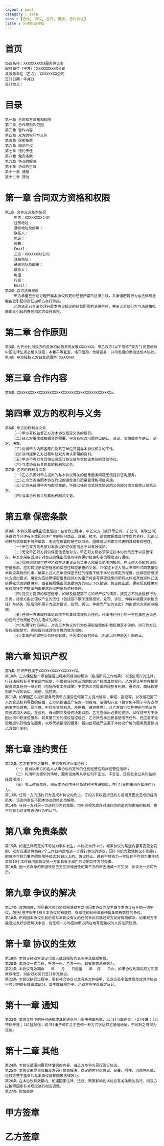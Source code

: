 ```yaml
---
layout : post
category : sale
tags : [合作, 协议, 合同, 模版, 合作协议]
title : 合作协议模版
---
```


# 首页
    协议名称：XXXXXXXXXX服务协议书
    服务单位（甲方）：XXXXXXXXXX公司
    被服务单位（乙方）：XXXXXXXX公司
    签订日期：年月日
    签订地点：
#  目录
    第一章 合同双方资格和权限
    第二章 合作原则及范围
    第三章 合作内容
    第四章 双方的权利与义务
    第五章 保密条款
    第六章 知识产权
    第七章 违约责任
    第八章 免责条款
    第九章 争议的解决
    第十章 协议的生效
    第十一章 通知
    第十二章 其他
# 第一章 合同双方资格和权限
    第1条 合作双方基本情况
        甲方：XXXXXXXX公司
        注册地址：
        通讯地址及邮编：
        联系人：
        电话：
        传真：
        Email：
        乙方：XXXXXXXX公司
        注册地址：
        通讯地址及邮编：
        联系人：
        电话：
        传真：
        Email：
    第2条 双方法律权限
	    甲方承诺已合法办理开展本协议规定的经营所需的法律手续，并承诺若其行为与法律相抵触由此引起的责任由甲方自行承担。
        乙方承诺已合法办理开展本协议规定的经营所需的法律手续，并承诺若其行为与法律相抵触由此引起的责任由乙方自行承担。
# 第二章  合作原则
    第3条 为充分利用双方的资源和优势共同发展XXXXXXX，甲乙双方(以下简称“双方”)同意依照中国法律法规之相关规定，本着平等互重、恪守信用、优势互补、共同发展的原则达成本协议。
    第4条 甲方授权乙方经营范围为:XXXXXXX

# 第三章  合作内容
    第5条 XXXXXXXXXXXXXXXXXXXXXXXXXXXXXXXXXXXXXXXXXXXx。
# 第四章  双方的权利与义务
    第6条 甲方的权利与义务
        (一)甲方有权监督乙方对本协议规定义务的履行。
        (二)经乙方要求或根据合作需要，甲方有权对问题作出确认、决定、决策或参与确认、决定、决策。
        (三)协调甲方内部各部门及其它单位开展与本协议相关的工作。
        (四)及时提供乙方过程中经双方确认所需的资料。
        (五)甲方不可以与其他公司签订协议或与本协议类似的其他协议。
        (六)与本协议有关的其他权利和义务。
    第7条 乙方的权利与义务
        (一)乙方负责对甲方提出的与本协议有关的信息服务问题无偿提供咨询服务。
        (二)乙方负责按照本协议约定的进度进行质量管理和项目实施。
        (三)乙方未征得甲方书面同意前，不得以任何方式将本协议的义务部分或全部转让给第三方。
        (四)与本协议有关的其他权利和义务。
# 第五章 保密条款
    第8条 本协议所指保密信息是指：在合作过程中，甲乙双方（或其母公司、子公司、关联公司）获得的与合作有关或因合作产生的任何商业、营销、技术、运营数据或其他性质的资料，无论以何种形式或载于何种载体，无论在披露时是否以口头、图像或以书面方式表明其具有保密性。
        (一)甲乙双方均希望对本协议所述保密信息予以有效保护。
        (二)无论甲乙双方提供保密信息给对方，甲乙双方都必须保证按本协议约定予以妥善保存，并至少采取适用于对自己的保密信息同样的保护措施和审慎程度进行保密。
        (三)保密信息仅可在甲乙双方从事该业务负责人和雇员范围内知悉。在上述人员知悉该保密信息前，应向其提示保密信息的保密性和应承担的义务，并保证上述人员以书面形式同意接受本协议条款的约束，确保上述人员承担保密责任的程度不低于本协议规定的程度。经保密信息提供方提出要求，接受方应按照保密信息提供方的指示将含有保密信息的所有文件或其他资料归还给保密信息的提供方，或者按照保密信息提供方的指示予以销毁。协议终止后，保密信息提供方有权向接受方提出书面要求将保密信息资料交还。
        (四)提供方提供的保密信息，如涉及侵犯第三方知识产权的情况，接受方不对此侵权行为负责，接受方由此侵权产生的责任（包括但不限于遭受投诉、处罚、诉讼、仲裁并被要求承担责任）与损失（包括但不限于为应对投诉、处罚、诉讼、仲裁而产生的支出）均由提供方承担与赔偿。
        (五)任何一方未履行本协议项下的条款均被视为违约。作出违约行为的一方应承担因自己的违约行为而给守约方造成的损失。
        (六)如果守约方确认，对违反本协议的行为仅采取赔偿的补救措施是不够的，则守约方还有权采取禁令、实际履行或其他合理的救济措施。
        (七)本条所述保密义务持续有效，不因本协议的终止（无论以何种原因）而终止。
# 第六章 知识产权
    第9条 知识产权属于XXXXXXXXXXXXXXXXXX。
    第10条 乙方保证整个项目建设过程中所提供的服务（包括所有工作成果）不违反现行的法律、行政法规和有关主管部门规章，不侵犯任何第三方的知识产权或其他权利。乙方保证甲方在接受服务或其任何一部分时（包括所有工作成果）不受第三方提出的侵犯专利权、著作权、商标权等知识产权的诉讼、索赔、指控等。
    第11条 如果因乙方提供服务而使甲方遭受任何第三方提出诉讼、索赔、指控等，以及侵犯第三人的合法权利导致的赔偿，乙方承担由此产生的一切费用、赔偿和开支（包含但不限于甲方支付的案件受理费、保全费、担保金贷款利息、差旅费、律师费等），且乙方自行负担费用与第三方交涉或加入诉讼。在谈判、诉讼期间及最终决定以前，乙方应做出必要的安排，以保证甲方不会因此而中断接受服务。如果第三方的侵权指控成立，乙方除应承担损害赔偿责任外，还应毫不延迟地提供其他合法服务，以取代被指控的服务，若由此可能产生高于本协议价格的服务费差额由乙方自行承担。
# 第七章 违约责任
    第12条 乙方有下列之情形，甲方有权终止本协议：
        （一）擅自以甲方的名义从事协议约定外的任何经营性和非经营性活动；
        （二）利用甲方提供的场地、服务设施等从事任何不正当、不合法、违反社会公共利益的经营活动；
        （三）除上述条款外，违反本协议内任何条款经甲方通知后，在[7]日内未纠正其违约行为。
    第13条 任何一方的违约行为造成本协议的终止，守约方有权要求违约方赔偿其因此造成的经济损失。该违约责任不因本协议的终止而解除。
    第14条 任何一方对另一方违约行为的宽限，均不应视为放弃对违约方的追究和索赔的权利，也不应视为对该等违约行为的认可。
# 第八章 免责条款
    第15条 如遇法律规定的不可抗力事件发生，本协议自行中止。如果协议的某些内容有变更必要的，双方应通过协商在7个工作日内达成进一步履行协议的协议，因不可抗力致使协议不能履行的或不可抗力事件的影响持续达30日以上的，协议终止。遇到不可抗力一方应在不可抗力事件结束后10个工作日内向协议另一方出具有关部门的证明文件方可免责。
    第16条 因一方自身的原因致使己方受损或因任何第三方的原因造成一方受损，协议另一方可免责。
# 第九章 争议的解决
    第17条 双方同意，将尽最大努力协商解决双方之间因本协议而发生或与本协议有关的一切争议，包括(但不限于)有关本协议的有效性、存续性的纠纷或者仲裁条款有效性的争议。
    第18条 所有因本协议引起的或与本协议有关的任何争议将通过双方友好协商解决。如果双方不能通过友好协商解决争议，则任何一方均应向甲方所在地有管辖权的人民法院起诉。
# 第十章 协议的生效
    第19条 本协议经双方法定代表人或其授权代表签字盖章后生效。
    第20条 本协议一式二份，甲方一份、乙方一份，具有同等法律效力。
    第21条 本协议有效期自   年   月   日起至   年  月   日止。如果协议到期后双方同意继续续签，则由双方另行签订补充协议。
    第22条 本协议执行过程中，所有补充协议以及有关文件经甲、乙双方签字盖章后即成为本协议不可分割的有效组成部分。其生效日期为甲、乙双方签字盖章之日起。
# 第十一章 通知
    第23条 本协议项下的任何通知或其他通信应当采用书面形式，以(1)当面递交；(2)传真；(3)特快专递；(4)挂号信；或(5)电子邮件之中任何一种方式送达双方通信地址，于收到之日视为送达。
# 第十二章 其他
    第24条 本协议范围内需具体落实的内容，由乙方与甲方另行签订协议。
    第25条 本协议未尽事宜由双方另行协商解决，商定的内容以协议、纪要、附件、洽商等形式，经双方签字盖章后与本协议具有同等法律效力。
    第26条 在本协议有效期内，如遇国家法律、法规、政策影响到本协议有关条款的执行，则双方应按照国家有关规定进行相应调整。
    第27条 附加条款
# 甲方签章
# 乙方签章

